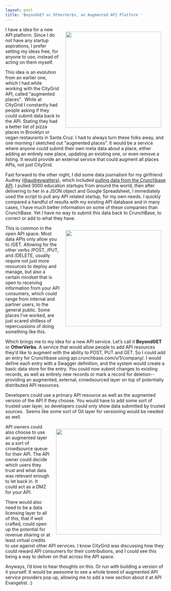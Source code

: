 ```yaml
---
layout: post
title: 'BeyondGET or OtherVerbs, an Augmented API Platform '
---
```

<p><img style="padding: 15px;" src="https://s3.amazonaws.com/kinlane-productions/api-evangelist/augmented-post.png" alt="" width="300" align="right" /></p>
<p>I have a idea for a new API platform.  Since I do not have any startup aspirations, I prefer setting my ideas free, for anyone to use, instead of acting on them myself.</p>
<p>This idea is an evolution from an earlier one, which I had while working with the CityGrid API, called &ldquo;augmented places&rdquo;. &nbsp;While at CityGrid I constantly had people asking if they could submit data back to the API.  Stating they had a better list of pizza places in Brooklyn or vegan restaurants in Santa Cruz.  I had to always turn these folks away, and one morning I sketched out  &ldquo;augmented places&rdquo;.  It would be a service where anyone could submit their own meta data about a place, either adding an entirely new place, updating an existing one, or even remove a listing. It would provide an external service that could augment all places APIs, not just CityGrid.</p>
<p>Fast forward to the other night, I did some data journalism for my girlfriend Audrey (<a href="https://twitter.com/audreywatters">@audreywatters</a>), which included <a href="/2013/03/16/using-the-crunchbase-api/">pulling data from the Crunchbase API</a>.  I pulled 3000 education startups from around the world, then after delivering to her in a JSON object and Google Spreadsheet, I immediately used the script to pull any API related startup, for my own needs.  I quickly compared a handful of results with my existing API database and in many cases, I have much better information on some of these companies than CrunchBase.  Yet I have no way to submit this data back to CrunchBase, to correct or add to what they have.</p>
<p><img style="padding: 15px;" src="https://s3.amazonaws.com/kinlane-productions/api-evangelist/augmented-put.png" alt="" width="300" align="right" /></p>
<p>This is common in the open API space.  Most data APIs only allow you to /GET.   Allowing for the other verbs /POST, /PUT, and /DELETE, usually require not just more resources to deploy and manage, but also a certain mindset that is open to receiving information from your API consumers, which could range from internal and partner users, to the general public.  Some places I&rsquo;ve worked, are just scared shitless of repercussions of doing something like this.</p>
<p>Which brings me to my idea for a new API service.  Let&rsquo;s call it <strong>BeyondGET</strong> or <strong>OtherVerbs</strong>.  A service that would allow people to add API resources they&rsquo;d like to augment with the ability to POST, PUT and GET.  So I could add an entry for Crunchbase using api.crunchbase.com/v/1/company/.  I would define each entry with a Swagger definition, and the system would create a basic data store for the entry.   You could now submit changes to existing records, as well as entirely new records or mark a record for deletion--providing an augmented, external, crowdsourced layer on top of potentially distributed API resources.</p>
<p>Developers could use a primary API resource as well as the augmented version of the API if they choose.   You would have to add some sort of trusted user layer, so developers could only show data submitted by trusted sources. &nbsp;Seems like some sort of Git layer for versioning would be needed as well.</p>
<p><img style="padding: 15px;" src="https://s3.amazonaws.com/kinlane-productions/api-evangelist/augmented-delete.png" alt="" width="330" align="right" /></p>
<p>API owners could also choose to use an augmented layer as a sort of crowdsource queue for their API.  The API owner could decide which users they trust and what data was relevant enough to let back in.  It could act as a DMZ for your API.</p>
<p>There would also need to be a data licensing layer to all of this, that if well crafted, could open up the potential for revenue sharing or at least virtual credits to use against other API services.  I know CityGrid was discussing how they could reward API consumers for their contributions, and I could see this being a way to deliver on that across the API space.</p>
<p>Anyways, I&rsquo;d love to hear thoughts on this.  Or run with building a version of it yourself.  It would be awesome to see a whole breed of augmented API service providers pop up, allowing me to add a new section about it at API Evangelist. :)</p>